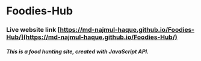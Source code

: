 # Foodies-Hub

### Live website link [https://md-najmul-haque.github.io/Foodies-Hub/](https://md-najmul-haque.github.io/Foodies-Hub/)

##### This is a food hunting site, created with JavaScript API.
